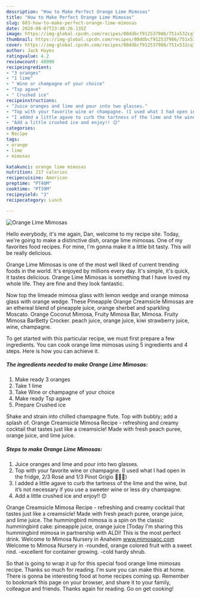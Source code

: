 ```yaml
---
description: "How to Make Perfect Orange Lime Mimosas"
title: "How to Make Perfect Orange Lime Mimosas"
slug: 603-how-to-make-perfect-orange-lime-mimosas
date: 2020-08-07T23:48:26.135Z
image: https://img-global.cpcdn.com/recipes/08ddbcf912537986/751x532cq70/orange-lime-mimosas-recipe-main-photo.jpg
thumbnail: https://img-global.cpcdn.com/recipes/08ddbcf912537986/751x532cq70/orange-lime-mimosas-recipe-main-photo.jpg
cover: https://img-global.cpcdn.com/recipes/08ddbcf912537986/751x532cq70/orange-lime-mimosas-recipe-main-photo.jpg
author: Jack Hayes
ratingvalue: 4.2
reviewcount: 48990
recipeingredient:
- "3 oranges"
- "1 lime"
- " Wine or champagne of your choice"
- "Tsp agave"
- " Crushed ice"
recipeinstructions:
- "Juice oranges and lime and pour into two glasses."
- "Top with your favorite wine or champagne. (I used what I had open in the fridge, 2/3 Rosé and 1/3 Pinot Grigio 🤷🏼‍♀️)"
- "I added a little agave to curb the tartness of the lime and the wine, but it’s not necessary if you use a sweeter wine or less dry champagne."
- "Add a little crushed ice and enjoy!! 😊"
categories:
- Recipe
tags:
- orange
- lime
- mimosas

katakunci: orange lime mimosas 
nutrition: 217 calories
recipecuisine: American
preptime: "PT40M"
cooktime: "PT39M"
recipeyield: "3"
recipecategory: Lunch

---
```



![Orange Lime Mimosas](https://img-global.cpcdn.com/recipes/08ddbcf912537986/751x532cq70/orange-lime-mimosas-recipe-main-photo.jpg)

Hello everybody, it's me again, Dan, welcome to my recipe site. Today, we're going to make a distinctive dish, orange lime mimosas. One of my favorites food recipes. For mine, I'm gonna make it a little bit tasty. This will be really delicious.

Orange Lime Mimosas is one of the most well liked of current trending foods in the world. It's enjoyed by millions every day. It's simple, it's quick, it tastes delicious. Orange Lime Mimosas is something that I have loved my whole life. They are fine and they look fantastic.

Now top the limeade mimosa glass with lemon wedge and orange mimosa glass with orange wedge. These Pineapple Orange Creamsicle Mimosas are an ethereal blend of pineapple juice, orange sherbet and sparkling Moscato. Orange Coconut Mimosa, Fruity Mimosa Bar, Mimosa. Fruity Mimosa BarBetty Crocker. peach juice, orange juice, kiwi strawberry juice, wine, champagne.


To get started with this particular recipe, we must first prepare a few ingredients. You can cook orange lime mimosas using 5 ingredients and 4 steps. Here is how you can achieve it.

<!--inarticleads1-->

##### The ingredients needed to make Orange Lime Mimosas:

1. Make ready 3 oranges
1. Take 1 lime
1. Take  Wine or champagne of your choice
1. Make ready Tsp agave
1. Prepare  Crushed ice


Shake and strain into chilled champagne flute. Top with bubbly; add a splash of. Orange Creamsicle Mimosa Recipe - refreshing and creamy cocktail that tastes just like a creamsicle! Made with fresh peach puree, orange juice, and lime juice. 

<!--inarticleads2-->

##### Steps to make Orange Lime Mimosas:

1. Juice oranges and lime and pour into two glasses.
1. Top with your favorite wine or champagne. (I used what I had open in the fridge, 2/3 Rosé and 1/3 Pinot Grigio 🤷🏼‍♀️)
1. I added a little agave to curb the tartness of the lime and the wine, but it’s not necessary if you use a sweeter wine or less dry champagne.
1. Add a little crushed ice and enjoy!! 😊


Orange Creamsicle Mimosa Recipe - refreshing and creamy cocktail that tastes just like a creamsicle! Made with fresh peach puree, orange juice, and lime juice. The hummingbird mimosa is a spin on the classic hummingbird cake: pineapple juice, orange juice [Today I&#39;m sharing this hummingbird mimosa in partnership with ALDI! This is the most perfect drink. Welcome to Mimosa Nursery in Anaheim www.mimosaoc.com Welcome to Mimosa Nursery in -rounded, orange colored fruit with a sweet rind. -excellent for container growing. -cold hardy shrub. 

So that is going to wrap it up for this special food orange lime mimosas recipe. Thanks so much for reading. I'm sure you can make this at home. There is gonna be interesting food at home recipes coming up. Remember to bookmark this page on your browser, and share it to your family, colleague and friends. Thanks again for reading. Go on get cooking!
